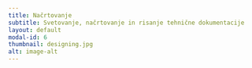 ```yaml
---
title: Načrtovanje
subtitle: Svetovanje, načrtovanje in risanje tehnične dokumentacije
layout: default
modal-id: 6
thumbnail: designing.jpg
alt: image-alt
---
```

